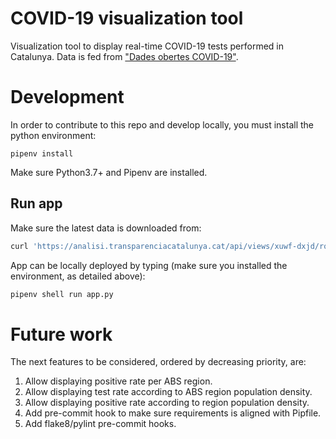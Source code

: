 # COVID-19 visualization tool

Visualization tool to display real-time COVID-19 tests performed in Catalunya. Data is fed from ["Dades obertes COVID-19"](http://governobert.gencat.cat/ca/dades_obertes/dades-obertes-covid-19).

# Development

In order to contribute to this repo and develop locally, you must install the python environment:

```
pipenv install
```

Make sure Python3.7+ and Pipenv are installed.

## Run app

Make sure the latest data is downloaded from:

```bash
curl 'https://analisi.transparenciacatalunya.cat/api/views/xuwf-dxjd/rows.csv' -o rows.cs
```

App can be locally deployed by typing (make sure you installed the environment, as detailed above):

```bash
pipenv shell run app.py
```

# Future work

The next features to be considered, ordered by decreasing priority, are:

1. Allow displaying positive rate per ABS region.
1. Allow displaying test rate according to ABS region population density.
1. Allow displaying positive rate according to region population density.
1. Add pre-commit hook to make sure requirements is aligned with Pipfile.
1. Add flake8/pylint pre-commit hooks.

